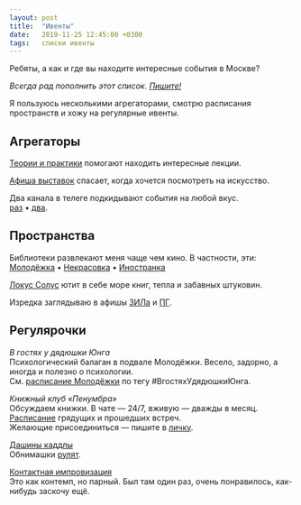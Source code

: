 ```yaml
---
layout: post
title:  "Ивенты"
date:   2019-11-25 12:45:00 +0300
tags: 	списки ивенты
---
```

Ребяты, а как и где вы находите интересные события в Москве?

_Всегда рад пополнить этот список. [Пишите!](https://t.me/trulden)_

Я пользуюсь несколькими агрегаторами, смотрю расписания пространств и хожу на регулярные ивенты.

## Агрегаторы

[Теории и практики](https://theoryandpractice.ru/) помогают находить интересные лекции.

[Афиша выставок](https://www.afisha.ru/msk/exhibitions/) спасает, когда хочется посмотреть на искусство.

Два канала в телеге подкидывают события на любой вкус.    
	[раз](https://t.me/privetpoidem) • [два](https://t.me/moskvafree).

## Пространства

Библиотеки развлекают меня чаще чем кино. В частности, эти:   
[Молодёжка](http://www.rgub.ru/schedule/) • [Некрасовка](http://www.nekrasovka.ru/afisha) • [Иностранка](https://libfl.ru/ru/events)

[Локус Солус](https://vk.com/locus_solus) ютит в себе море книг, тепла и забавных штуковин. 

Изредка заглядываю в афишы [ЗИЛа](http://zilcc.ru/afisha/) и [ПГ](https://park-gorkogo.com/events).

## Регулярочки

_В гостях у дядюшки Юнга_    
	Психологический балаган в подвале Молодёжки. Весело, задорно, а иногда и полезно о психологии.    
	См. [расписание Молодёжки](http://www.rgub.ru/schedule/) по тегу #ВгостяхУдядюшкиЮнга.

_Книжный клуб «Пенумбра»_    
	Обсуждаем книжки. В чате — 24/7, вживую — дважды в месяц. [Расписание](https://kirillsmirnov1.github.io/r/penumbra-calendar.html) грядущих и прошедших встреч.    
	Желающие присоединиться — пишите в [личку](https://t.me/trulden).

[Дашины каддлы](https://t.me/cuddlepartymoscow)    
	Обнимашки [рулят]({{site.url}}/dasha-cuddles). 

[Контактная импровизация](http://www.contactimprovisation.ru/)    
	Это как контемп, но парный. Был там один раз, очень понравилось, как-нибудь заскочу ещё.
